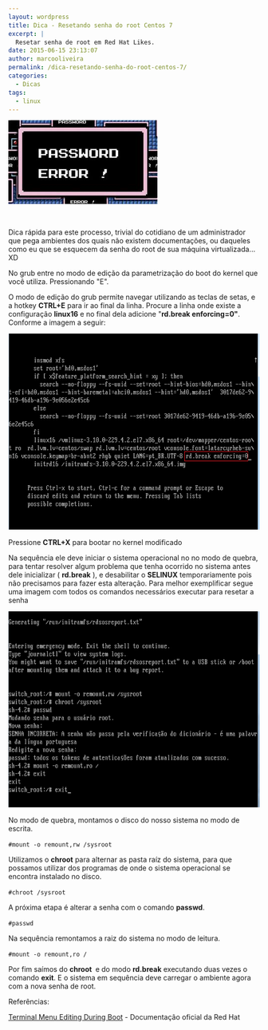 ```yaml
---
layout: wordpress
title: Dica - Resetando senha do root Centos 7
excerpt: |
  Resetar senha de root em Red Hat Likes.
date: 2015-06-15 23:13:07
author: marcooliveira
permalink: /dica-resetando-senha-do-root-centos-7/
categories:
  - Dicas
tags:
  - linux
---
```


<a href="/assets/wp-content/uploads/2015/06/password-error.jpg"><img class=" size-full wp-image-2673 aligncenter" src="/assets/wp-content/uploads/2015/06/password-error.jpg" alt="password-error" width="299" height="168" /></a>

&nbsp;

Dica rápida para este processo, trivial do cotidiano de um administrador que pega ambientes dos quais não existem documentações, ou daqueles como eu que se esquecem da senha do root de sua máquina virtualizada... XD

<!--more-->

No grub entre no modo de edição da parametrização do boot do kernel que você utiliza. Pressionando "E".

O modo de edição do grub permite navegar utilizando as teclas de setas, e a hotkey <strong>CTRL+E</strong> para ir ao final da linha. Procure a linha onde existe a configuração <strong>linux16</strong> e no final dela adicione "<strong>rd.break enforcing=0"</strong>. Conforme a imagem a seguir:

<a href="/assets/wp-content/uploads/2015/06/reset2.png"><img class=" size-full wp-image-2671 aligncenter" src="/assets/wp-content/uploads/2015/06/reset2.png" alt="reset2" width="728" height="393" /></a>

Pressione <strong>CTRL+X</strong> para bootar no kernel modificado

Na sequência ele deve iniciar o sistema operacional no no modo de quebra, para tentar resolver algum problema que tenha ocorrido no sistema antes dele inicializar ( <strong>rd.break</strong> ), e desabilitar o <strong>SELINUX</strong> temporariamente pois não precisamos para fazer esta alteração. Para melhor exemplificar segue uma imagem com todos os comandos necessários executar para resetar a senha

<a href="/assets/wp-content/uploads/2015/06/reset4.png"><img class=" size-full wp-image-2672 aligncenter" src="/assets/wp-content/uploads/2015/06/reset4.png" alt="reset4" width="727" height="393" /></a>

No modo de quebra, montamos o disco do nosso sistema no modo de escrita.

<code>#mount -o remount,rw /sysroot</code>

Utilizamos o <strong>chroot</strong> para alternar as pasta raíz do sistema, para que possamos utilizar dos programas de onde o sistema operacional se encontra instalado no disco.

<code>#chroot /sysroot</code>

A próxima etapa é alterar a senha com o comando <strong>passwd</strong>.

<code>#passwd</code>

Na sequência remontamos a raiz do sistema no modo de leitura.

<code>#mount -o remount,ro /</code>

Por fim saímos do <strong>chroot </strong> e do modo <strong>rd.break</strong> executando duas vezes o comando <strong>exit</strong>. E o sistema em sequência deve carregar o ambiente agora com a nova senha de root.

Referências:

<a href="https://access.redhat.com/documentation/en-US/Red_Hat_Enterprise_Linux/7/html/System_Administrators_Guide/sec-Terminal_Menu_Editing_During_Boot.html" target="_blank">Terminal Menu Editing During Boot</a> - Documentação oficial da Red Hat

&nbsp;